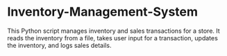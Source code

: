 # Inventory-Management-System
This Python script manages inventory and sales transactions for a store. It reads the inventory from a file, takes user input for a transaction, updates the inventory, and logs sales details.
